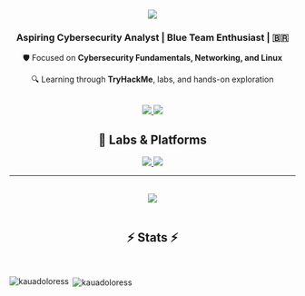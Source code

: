 <h1 align="center">
    <img src="https://readme-typing-svg.herokuapp.com/?font=Righteous&size=35&center=true&vCenter=true&width=500&height=70&duration=4000&lines=Olá+👋;+me+chamo+Kauã+Dolores!;" />
</h1>


<h3 align="center">Aspiring Cybersecurity Analyst | Blue Team Enthusiast | 🇧🇷</h3>
<div align="center">
  <p>🛡️ Focused on <strong>Cybersecurity Fundamentals, Networking, and Linux</strong></p>
  <p>🔍 Learning through <strong>TryHackMe</strong>, labs, and hands-on exploration</p>
</div>
<br/>
 
<div align="center"> 
  <a href="mailto:doloresskaua@gmail.com">
    <img src="https://img.shields.io/badge/Gmail-333333?style=for-the-badge&logo=gmail&logoColor=red" />
  </a>
  <a href="https://www.linkedin.com/in/kaua-dolores-developer/" target="_blank">
    <img src="https://img.shields.io/badge/LinkedIn-0077B5?style=for-the-badge&logo=linkedin&logoColor=white" target="_blank" />
  </a>
</div>
<h2 align="center">🔗 Labs & Platforms</h2>

<p align="center">
  <a href="https://tryhackme.com/p/Lloydoloress">
    <img src="https://img.shields.io/badge/TryHackMe-Profile-red?style=for-the-badge&logo=tryhackme&logoColor=white" />
  </a>
  <a href="https://github.com/Kauadoloress/tryhackme-writeups">
    <img src="https://img.shields.io/badge/Writeups-GitHub-333333?style=for-the-badge&logo=github&logoColor=white" />
  </a>
</p>


 <hr/>
 
<br/>
<div align="center">
<img src="https://skillicons.dev/icons?i=linux,bash,python,git,vscode,wireshark" />

</div>

<br/>
<h2 align="center">⚡ Stats ⚡</h2>
<br>
<p><img align="left" src="https://github-readme-stats.vercel.app/api/top-langs?username=kauadoloress&show_icons=true&locale=en&layout=compact" alt="kauadoloress" /></p>

<p>&nbsp;<img align="center" src="https://github-readme-stats.vercel.app/api?username=kauadoloress&show_icons=true&locale=en" alt="kauadoloress" /></p>

